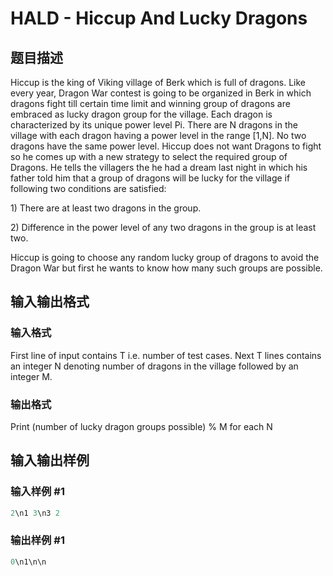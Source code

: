 # HALD - Hiccup And Lucky Dragons

## 题目描述

Hiccup is the king of Viking village of Berk which is full of dragons. Like every year, Dragon War contest is going to be organized in Berk in which dragons fight till certain time limit and winning group of dragons are embraced as lucky dragon group for the village. Each dragon is characterized by its unique power level Pi. There are N dragons in the village with each dragon having a power level in the range \[1,N\]. No two dragons have the same power level. Hiccup does not want Dragons to fight so he comes up with a new strategy to select the required group of Dragons. He tells the villagers the he had a dream last night in which his father told him that a group of dragons will be lucky for the village if following two conditions are satisfied:

1\) There are at least two dragons in the group.

2\) Difference in the power level of any two dragons in the group is at least two.

Hiccup is going to choose any random lucky group of dragons to avoid the Dragon War but first he wants to know how many such groups are possible.

## 输入输出格式

### 输入格式

First line of input contains T i.e. number of test cases. Next T lines contains an integer N denoting number of dragons in the village followed by an integer M.

### 输出格式

Print (number of lucky dragon groups possible) % M for each N

## 输入输出样例

### 输入样例 #1

```cpp
2\n1 3\n3 2
```


### 输出样例 #1

```cpp
0\n1\n\n
```


